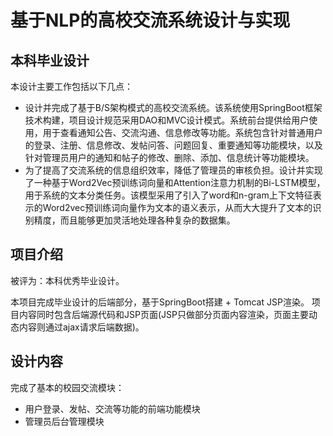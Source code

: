 # 基于NLP的高校交流系统设计与实现
## 本科毕业设计
本设计主要工作包括以下几点：
* 设计并完成了基于B/S架构模式的高校交流系统。该系统使用SpringBoot框架技术构建，项目设计规范采用DAO和MVC设计模式。系统前台提供给用户使用，用于查看通知公告、交流沟通、信息修改等功能。系统包含针对普通用户的登录、注册、信息修改、发帖问答、问题回复、重要通知等功能模块，以及针对管理员用户的通知和帖子的修改、删除、添加、信息统计等功能模块。
* 为了提高了交流系统的信息组织效率，降低了管理员的审核负担。设计并实现了一种基于Word2Vec预训练词向量和Attention注意力机制的Bi-LSTM模型，用于系统的文本分类任务。该模型采用了引入了word和n-gram上下文特征表示的Word2vec预训练词向量作为文本的语义表示，从而大大提升了文本的识别精度，而且能够更加灵活地处理各种复杂的数据集。

## 项目介绍
被评为：本科优秀毕业设计。

本项目完成毕业设计的后端部分，基于SpringBoot搭建 + Tomcat JSP渲染。
项目内容同时包含后端源代码和JSP页面(JSP只做部分页面内容渲染，页面主要动态内容则通过ajax请求后端数据)。

## 设计内容
完成了基本的校园交流模块：
* 用户登录、发帖、交流等功能的前端功能模块
* 管理员后台管理模块
